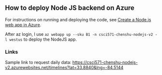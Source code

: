 ## How to deploy Node JS backend on Azure

For instructions on running and deploying the code, see [Create a Node.js web app in Azure](https://docs.microsoft.com/en-us/azure/app-service/quickstart-nodejs).

After az login, I use `az webapp up --sku B1 -n csci571-chenshu-nodejs-v2 -l westus` to deploy the NodeJS app.

### Links

Sample link to request daily data: https://csci571-chenshu-nodejs-v2.azurewebsites.net/timelines?lat=33.8840&lng=-84.5144
